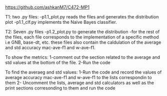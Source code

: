 https://github.com/ashkanM7/C472-MP1

T1: two .py files: -p1.1_plot.py reads the files and generates the distribution plot -p1.1_clf.py implements the Naive Bayes classifier.

T2: Seven .py files -p1.2_plot.py to generate the distribution -for the rest of the files, each file corresponds to the implementation of a specific method i.e GNB, base-dt, etc. these files also contain the caldulation of the average and std accuracy mac-ave-f1 and w-ave-f1.

To show the metrics: 1-comment out the section related to the average and std values at the bottom of the file. 2-Run the code

To find the averaeg and std values: 1-Run the code and record the values of average accuracy mac-ave-f1 and w-ave-f1 to the lists correspondin to them 2- Uncomment the lists, average and std calculators as well as the print sections corresonding to them and run the code